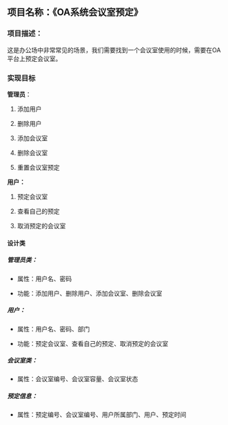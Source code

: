 ## 项目名称：《OA系统会议室预定》



### 项目描述：

这是办公场中非常常见的场景，我们需要找到一个会议室使用的时候，需要在OA平台上预定会议室。



### 实现目标

**管理员**：

1. 添加用户

2. 删除用户

3. 添加会议室

4. 删除会议室

5. 重置会议室预定

**用户：**

1. 预定会议室

2. 查看自己的预定

3. 取消预定的会议室

#### 设计类

##### 管理员类：

- 属性：用户名、密码

- 功能：添加用户、删除用户、添加会议室、删除会议室

##### 用户：

- 属性：用户名、密码、部门

- 功能：预定会议室、查看自己的预定、取消预定的会议室

##### 会议室类：

- 属性：会议室编号、会议室容量、会议室状态

##### 预定信息：

- 属性：预定编号、会议室编号、用户所属部门、用户、预定时间
  
  
